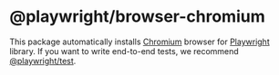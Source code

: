 # @playwright/browser-chromium

This package automatically installs [Chromium](https://www.chromium.org/) browser for [Playwright](http://github.com/microsoft/playwright) library. If you want to write end-to-end tests, we recommend [@playwright/test](https://playwright.dev/docs/intro).
